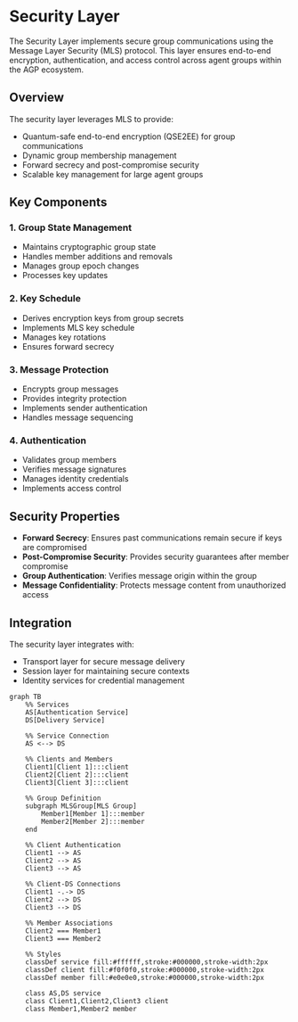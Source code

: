 # Security Layer

The Security Layer implements secure group communications using the Message Layer Security (MLS) protocol. This layer ensures end-to-end encryption, authentication, and access control across agent groups within the AGP ecosystem.

## Overview

The security layer leverages MLS to provide:

- Quantum-safe end-to-end encryption (QSE2EE) for group communications
- Dynamic group membership management
- Forward secrecy and post-compromise security
- Scalable key management for large agent groups

## Key Components

### 1. Group State Management

- Maintains cryptographic group state
- Handles member additions and removals
- Manages group epoch changes
- Processes key updates

### 2. Key Schedule

- Derives encryption keys from group secrets
- Implements MLS key schedule
- Manages key rotations
- Ensures forward secrecy

### 3. Message Protection

- Encrypts group messages
- Provides integrity protection
- Implements sender authentication
- Handles message sequencing

### 4. Authentication

- Validates group members
- Verifies message signatures
- Manages identity credentials
- Implements access control

## Security Properties

- **Forward Secrecy**: Ensures past communications remain secure if keys are compromised
- **Post-Compromise Security**: Provides security guarantees after member compromise
- **Group Authentication**: Verifies message origin within the group
- **Message Confidentiality**: Protects message content from unauthorized access

## Integration

The security layer integrates with:

- Transport layer for secure message delivery
- Session layer for maintaining secure contexts
- Identity services for credential management

```mermaid
graph TB
    %% Services
    AS[Authentication Service]
    DS[Delivery Service]

    %% Service Connection
    AS <--> DS

    %% Clients and Members
    Client1[Client 1]:::client
    Client2[Client 2]:::client
    Client3[Client 3]:::client

    %% Group Definition
    subgraph MLSGroup[MLS Group]
        Member1[Member 1]:::member
        Member2[Member 2]:::member
    end

    %% Client Authentication
    Client1 --> AS
    Client2 --> AS
    Client3 --> AS

    %% Client-DS Connections
    Client1 -.-> DS
    Client2 --> DS
    Client3 --> DS

    %% Member Associations
    Client2 === Member1
    Client3 === Member2

    %% Styles
    classDef service fill:#ffffff,stroke:#000000,stroke-width:2px
    classDef client fill:#f0f0f0,stroke:#000000,stroke-width:2px
    classDef member fill:#e0e0e0,stroke:#000000,stroke-width:2px

    class AS,DS service
    class Client1,Client2,Client3 client
    class Member1,Member2 member
```